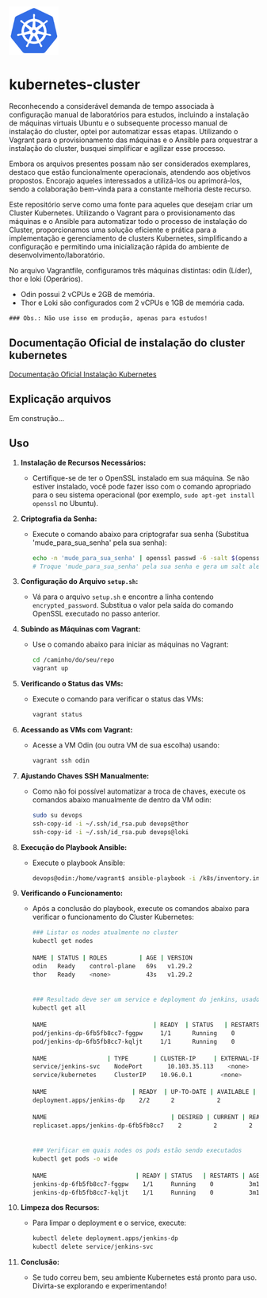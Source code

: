 <img src="./k8s.png" alt="Alt Text" width="100">


# kubernetes-cluster

Reconhecendo a considerável demanda de tempo associada à configuração manual de laboratórios para estudos, incluindo a instalação de máquinas virtuais Ubuntu e o subsequente processo manual de instalação do cluster, optei por automatizar essas etapas. Utilizando o Vagrant para o provisionamento das máquinas e o Ansible para orquestrar a instalação do cluster, busquei simplificar e agilizar esse processo.

Embora os arquivos presentes possam não ser considerados exemplares, destaco que estão funcionalmente operacionais, atendendo aos objetivos propostos. Encorajo aqueles interessados a utilizá-los ou aprimorá-los, sendo a colaboração bem-vinda para a constante melhoria deste recurso.

Este repositório serve como uma fonte para aqueles que desejam criar um Cluster Kubernetes. Utilizando o Vagrant para o provisionamento das máquinas e o Ansible para automatizar todo o processo de instalação do Cluster, proporcionamos uma solução eficiente e prática para a implementação e gerenciamento de clusters Kubernetes, simplificando a configuração e permitindo uma inicialização rápida do ambiente de desenvolvimento/laboratório.

No arquivo Vagrantfile, configuramos três máquinas distintas: odin (Líder), thor e loki (Operários).

- Odin possui 2 vCPUs e 2GB de memória.
- Thor e Loki são configurados com 2 vCPUs e 1GB de memória cada.
  
```
### Obs.: Não use isso em produção, apenas para estudos! 
```


## Documentação Oficial de instalação do cluster kubernetes

[Documentação Oficial Instalação Kubernetes](https://kubernetes.io/docs/setup/production-environment/tools/kubeadm/install-kubeadm/)

## Explicação arquivos
Em construção...

## Uso


1. **Instalação de Recursos Necessários:**
   - Certifique-se de ter o OpenSSL instalado em sua máquina. Se não estiver instalado, você pode fazer isso com o comando apropriado para o seu sistema operacional (por exemplo, `sudo apt-get install openssl` no Ubuntu).

2. **Criptografia da Senha:**
   - Execute o comando abaixo para criptografar sua senha (Substitua 'mude_para_sua_senha' pela sua senha):
     ```bash
     echo -n 'mude_para_sua_senha' | openssl passwd -6 -salt $(openssl rand -base64 3) -stdin
     # Troque 'mude_para_sua_senha' pela sua senha e gera um salt aleatório usando openssl rand -base64 3
     ```

3. **Configuração do Arquivo `setup.sh`:**
   - Vá para o arquivo `setup.sh` e encontre a linha contendo `encrypted_password`. Substitua o valor pela saída do comando OpenSSL executado no passo anterior.

4. **Subindo as Máquinas com Vagrant:**
   - Use o comando abaixo para iniciar as máquinas no Vagrant:
     ```bash
     cd /caminho/do/seu/repo
     vagrant up
     ```

5. **Verificando o Status das VMs:**
   - Execute o comando para verificar o status das VMs:
     ```bash
     vagrant status
     ```

6. **Acessando as VMs com Vagrant:**
   - Acesse a VM Odin (ou outra VM de sua escolha) usando:
     ```bash
     vagrant ssh odin
     ```

7. **Ajustando Chaves SSH Manualmente:**
   - Como não foi possível automatizar a troca de chaves, execute os comandos abaixo manualmente de dentro da VM odin:
     ```bash
     sudo su devops
     ssh-copy-id -i ~/.ssh/id_rsa.pub devops@thor
     ssh-copy-id -i ~/.ssh/id_rsa.pub devops@loki
     ```

8. **Execução do Playbook Ansible:**
   - Execute o playbook Ansible:
     ```bash
     devops@odin:/home/vagrant$ ansible-playbook -i /k8s/inventory.ini /k8s/kubernetes_playbook.yaml
     ```

9. **Verificando o Funcionamento:**
   - Após a conclusão do playbook, execute os comandos abaixo para verificar o funcionamento do Cluster Kubernetes:

      ```bash
      ### Listar os nodes atualmente no cluster
      kubectl get nodes

      NAME | STATUS | ROLES         | AGE | VERSION
      odin   Ready    control-plane   69s   v1.29.2
      thor   Ready    <none>          43s   v1.29.2


      ### Resultado deve ser um service e deployment do jenkins, usado para testar nosso cluster
      kubectl get all

      NAME                              | READY  | STATUS   | RESTARTS  | AGE
      pod/jenkins-dp-6fb5fb8cc7-fggpw     1/1      Running    0           118s
      pod/jenkins-dp-6fb5fb8cc7-kqljt     1/1      Running    0           118s

      NAME                 | TYPE       | CLUSTER-IP     | EXTERNAL-IP | PORT(S)        | AGE
      service/jenkins-svc    NodePort	    10.103.35.113    <none>        8080:30005/TCP   117s
      service/kubernetes     ClusterIP    10.96.0.1        <none>        443/TCP          2m27s

      NAME                        | READY  | UP-TO-DATE | AVAILABLE | AGE
      deployment.apps/jenkins-dp    2/2      2            2           118s

      NAME                                   | DESIRED | CURRENT | READY | AGE
      replicaset.apps/jenkins-dp-6fb5fb8cc7    2         2         2       118s


      ### Verificar em quais nodes os pods estão sendo executados
      kubectl get pods -o wide

      NAME                         | READY | STATUS   | RESTARTS | AGE   | IP	NODE      | NOMINATED NODE | READINESS | GATES
      jenkins-dp-6fb5fb8cc7-fggpw    1/1     Running    0          3m11s   10.244.192.2   thor             <none>      <none>
      jenkins-dp-6fb5fb8cc7-kqljt    1/1     Running    0          3m11s   10.244.192.1   thor             <none>      <none>
      ```


10. **Limpeza dos Recursos:**
    - Para limpar o deployment e o service, execute:
      ```bash
      kubectl delete deployment.apps/jenkins-dp
      kubectl delete service/jenkins-svc
      ```

11. **Conclusão:**
    - Se tudo correu bem, seu ambiente Kubernetes está pronto para uso. Divirta-se explorando e experimentando! 

